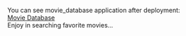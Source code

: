 You can see movie_database application after deployment: <br>
<a href="https://mirkogitdata.github.io/search">Movie Database</a> <br>
Enjoy in searching favorite movies...
